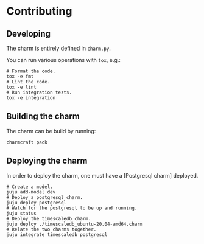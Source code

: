 # Contributing

## Developing
The charm is entirely defined in `charm.py`.

You can run various operations with `tox`, e.g.:
```
# Format the code.
tox -e fmt
# Lint the code.
tox -e lint
# Run integration tests.
tox -e integration
```

## Building the charm
The charm can be build by running:
```
charmcraft pack
```

## Deploying the charm
In order to deploy the charm, one must have a [Postgresql charm] deployed.

```
# Create a model.
juju add-model dev
# Deploy a postgresql charm.
juju deploy postgresql
# Watch for the postgresql to be up and running.
juju status
# Deploy the timescaledb charm.
juju deploy ./timescaledb_ubuntu-20.04-amd64.charm
# Relate the two charms together.
juju integrate timescaledb postgresql
```
